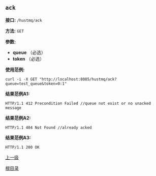 `ack`
----------

**接口:** `/hustmq/ack`

**方法:** `GET`

**参数:** 

*  **queue** （必选）  
*  **token** （必选）

**使用范例:**

    curl -i -X GET "http://localhost:8085/hustmq/ack?queue=test_queue&token=0:1"

**结果范例A1:**

	HTTP/1.1 412 Precondition Failed //queue not exist or no unacked message

**结果范例A2:**

	HTTP/1.1 404 Not Found //already acked

**结果范例A3:**

	HTTP/1.1 200 OK

[上一级](../hustmq.md)

[根目录](../../index.md)